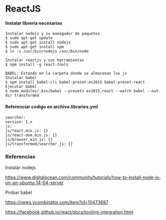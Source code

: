 ReactJS
====
#### Instalar librería necesarias
```
Instalar nodejs y su manegador de paquetes.
$ sudo apt-get update
$ sudo apt-get install nodejs
$ sudo apt-get install npm
$ ln -s /usr/bin/nodejs /usr/bin/node

Instalar reactjs y sus herramientas
$ npm install -g react-tools

BABEL: Estando en la carpeta donde se almacenan los js
Instalar babel
$ npm install babel-cli babel-preset-es2015 babel-preset-react
Ejecutar babel
$ node_modules/.bin/babel --presets es2015,react --watch babel --out-dir transformed
```

#### Referenciar codigo en archivo.libraries.yml 
```
searcher:
version: 1.x
js:
js/react.min.js: {}
js/react-dom.min.js: {}
js/browser.min.js: {}
js/transformed/searcher.js: {}
```

### Referencias
Instalar nodejs

https://www.digitalocean.com/community/tutorials/how-to-install-node-js-on-an-ubuntu-14-04-server

Probar babel

https://news.ycombinator.com/item?id=10473687

https://facebook.github.io/react/docs/tooling-integration.html

